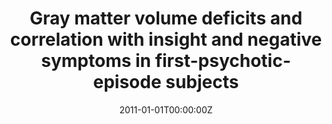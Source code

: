 ---
title: "Gray matter volume deficits and correlation with insight and negative symptoms in first-psychotic-episode subjects"
authors:
- Daniel Bergé
- Susana Carmona
- Ana Bielsa
- Mariana Rovira
- Purificación Salgado
- Óscar Vilarroya Oliver
date: "2011-01-01T00:00:00Z"
doi: ""
publishDate: "2011-01-01T00:00:00Z"
publication_types: ["2"]
publication: "In *Acta Psychiatr Scand*"
tags:
- Others
featured: false
links:
- name: Link
  url: https://pubmed.ncbi.nlm.nih.gov/21054282/
---